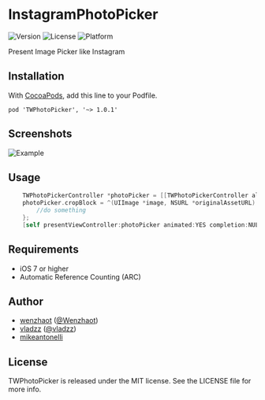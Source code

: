 InstagramPhotoPicker
====================

![Version](https://img.shields.io/cocoapods/v/TWPhotoPicker.svg)
![License](https://img.shields.io/cocoapods/l/TWPhotoPicker.svg)
![Platform](https://img.shields.io/cocoapods/p/TWPhotoPicker.svg)

Present Image Picker like Instagram

## Installation

With [CocoaPods](http://cocoapods.org/), add this line to your Podfile.

    pod 'TWPhotoPicker', '~> 1.0.1'

## Screenshots
![Example](./Screenshots/Screenshot01.png "Example")


## Usage

```objective-c
    TWPhotoPickerController *photoPicker = [[TWPhotoPickerController alloc] init];
    photoPicker.cropBlock = ^(UIImage *image, NSURL *originalAssetURL) {
        //do something
    };
    [self presentViewController:photoPicker animated:YES completion:NULL];
```

## Requirements

- iOS 7 or higher
- Automatic Reference Counting (ARC)

## Author

- [wenzhaot](https://github.com/wenzhaot) ([@Wenzhaot](https://twitter.com/Wenzhaot))
- [vladzz](https://github.com/vladzz) ([@vladzz](https://twitter.com/vladzz))
- [mikeantonelli](https://github.com/mikeantonelli)

## License

TWPhotoPicker is released under the MIT license. See the LICENSE file for more info.
